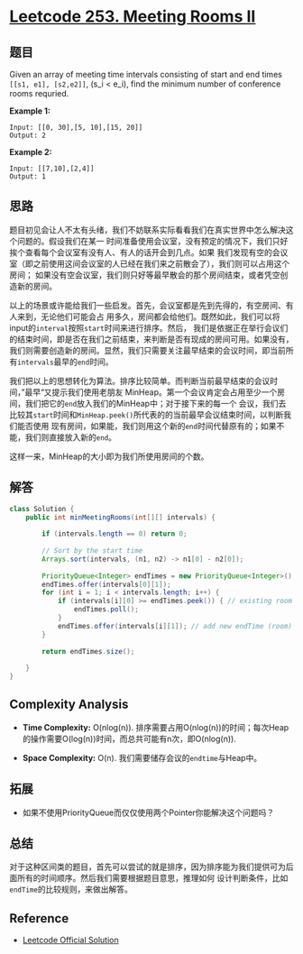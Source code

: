# [Leetcode 253. Meeting Rooms II](https://leetcode.com/problems/meeting-rooms-ii/)

## 题目

Given an array of meeting time intervals consisting of start and end times
`[[s1, e1], [s2,e2]]`, (s_i < e_i), find the minimum number of conference rooms 
requried.

**Example 1:**
```
Input: [[0, 30],[5, 10],[15, 20]]
Output: 2
```
**Example 2:**
```
Input: [[7,10],[2,4]]
Output: 1
```

## 思路

题目初见会让人不太有头绪，我们不妨联系实际看看我们在真实世界中怎么解决这个问题的。假设我们在某一
时间准备使用会议室，没有预定的情况下，我们只好挨个查看每个会议室有没有人、有人的话开会到几点。如果
我们发现有空的会议室（即之前使用这间会议室的人已经在我们来之前散会了），我们则可以占用这个房间；
如果没有空会议室，我们则只好等最早散会的那个房间结束，或者凭空创造新的房间。

以上的场景或许能给我们一些启发。首先，会议室都是先到先得的，有空房间、有人来到，无论他们可能会占
用多久，房间都会给他们。既然如此，我们可以将input的`interval`按照`start`时间来进行排序。然后，
我们是依据正在举行会议们的结束时间，即是否在我们之前结束，来判断是否有现成的房间可用。如果没有，
我们则需要创造新的房间。显然，我们只需要关注最早结束的会议时间，即当前所有`intervals`最早的`end`时间。

我们把以上的思想转化为算法。排序比较简单。而判断当前最早结束的会议时间，”最早“又提示我们使用老朋友
MinHeap。第一个会议肯定会占用至少一个房间，我们把它的`end`放入我们的MinHeap中；对于接下来的每一个
会议，我们去比较其`start`时间和`MinHeap.peek()`所代表的的当前最早会议结束时间，以判断我们能否使用
现有房间，如果能，我们则用这个新的`end`时间代替原有的；如果不能，我们则直接放入新的`end`。

这样一来，MinHeap的大小即为我们所使用房间的个数。

## 解答
```java
class Solution {
    public int minMeetingRooms(int[][] intervals) {
        
        if (intervals.length == 0) return 0;
        
        // Sort by the start time
        Arrays.sort(intervals, (n1, n2) -> n1[0] - n2[0]);
        
        PriorityQueue<Integer> endTimes = new PriorityQueue<Integer>();
        endTimes.offer(intervals[0][1]);
        for (int i = 1; i < intervals.length; i++) {
            if (intervals[i][0] >= endTimes.peek()) { // existing room available
                endTimes.poll();
            }
            endTimes.offer(intervals[i][1]); // add new endTime (room)
        }
        
        return endTimes.size();
        
    }
}
```
## Complexity Analysis

- **Time Complexity:** O(nlog(n)). 排序需要占用O(nlog(n))的时间；每次Heap的操作需要O(log(n))时间，而总共可能有n次，即O(nlog(n)).

- **Space Complexity:** O(n). 我们需要储存会议的`endtime`与Heap中。

## 拓展

- 如果不使用PriorityQueue而仅仅使用两个Pointer你能解决这个问题吗？

## 总结

对于这种区间类的题目，首先可以尝试的就是排序，因为排序能为我们提供可为后面所有的时间顺序。然后我们需要根据题目意思，推理如何
设计判断条件，比如`endTime`的比较规则，来做出解答。

## Reference

- [Leetcode Official Solution](https://leetcode.com/problems/meeting-rooms-ii/solution/)
